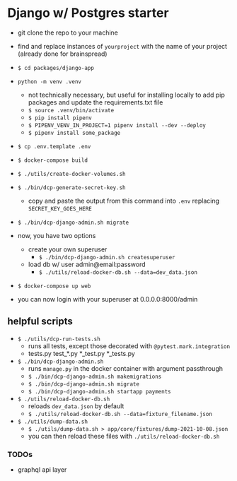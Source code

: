 # Django w/ Postgres starter

* git clone the repo to your machine
* find and replace instances of `yourproject` with the name of your project (already done for brainspread)
* `$ cd packages/django-app`
* `python -m venv .venv`
  * not technically necessary, but useful for installing locally to add pip packages and update the requirements.txt file
  * `$ source .venv/bin/activate`
  * `$ pip install pipenv`
  * `$ PIPENV_VENV_IN_PROJECT=1 pipenv install --dev --deploy  `
  * `$ pipenv install some_package`
* `$ cp .env.template .env`
* `$ docker-compose build`
* `$ ./utils/create-docker-volumes.sh`
* `$ ./bin/dcp-generate-secret-key.sh`
  * copy and paste the output from this command into `.env` replacing `SECRET_KEY_GOES_HERE`
* `$ ./bin/dcp-django-admin.sh migrate`

* now, you have two options
  * create your own superuser
    * `$ ./bin/dcp-django-admin.sh createsuperuser`
  * load db w/ user admin@email:password
    * `$ ./utils/reload-docker-db.sh --data=dev_data.json`

* `$ docker-compose up web`
* you can now login with your superuser at 0.0.0.0:8000/admin

## helpful scripts
* `$ ./utils/dcp-run-tests.sh`
  * runs all tests, except those decorated with `@pytest.mark.integration`
  * tests.py test_*.py *_test.py *_tests.py
* `$ ./bin/dcp-django-admin.sh`
  * runs `manage.py` in the docker container with argument passthrough
  * `$ ./bin/dcp-django-admin.sh makemigrations`
  * `$ ./bin/dcp-django-admin.sh migrate`
  * `$ ./bin/dcp-django-admin.sh startapp payments`
* `$ ./utils/reload-docker-db.sh`
  * reloads `dev_data.json` by default
  * `$ ./utils/reload-docker-db.sh --data=fixture_filename.json`
* `$ ./utils/dump-data.sh`
  *  `$ ./utils/dump-data.sh > app/core/fixtures/dump-2021-10-08.json`
  * you can then reload these files with `./utils/reload-docker-db.sh`


### TODOs
* graphql api layer
